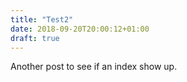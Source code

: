 ```yaml
---
title: "Test2"
date: 2018-09-20T20:00:12+01:00
draft: true
---
```


Another post to see if an index show up.
